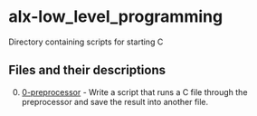 # alx-low_level_programming
Directory containing scripts for starting C

## Files and their descriptions
0. [0-preprocessor](./0-preprocessor) - Write a script that runs a C file through the preprocessor and save the result into another file.
